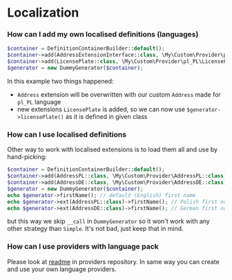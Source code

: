 # Localization

### How can I add my own localised definitions (languages)

```php
$container = DefinitionContainerBuilder::default();
$container->add(AddressExtensionInterface::class, \My\Custom\Provider\pl_PL\Address::class, ;
$container->add(LicensePlate::class, \My\Custom\Provider\pl_PL\LicensePlate::class);
$generator = new DummyGenerator($container);
```

In this example two things happened:
* `Address` extension will be overwritten with our custom `Address` made for `pl_PL` language
* new extensions `LicensePlate` is added, so we can now use `$generator->licensePlate()` as it is defined in given class

### How can I use localised definitions

Other way to work with localised extensions is to load them all and use by hand-picking:

```php
$container = DefinitionContainerBuilder::default();
$container->add(AddressPL::class, \My\Custom\Provider\AddressPL::class);
$container->add(AddressDE::class, \My\Custom\Provider\AddressDE::class);
$generator = new DummyGenerator($container);
echo $generator->firstName(); // default (English) first name
echo $generator->ext(AddressPL::class)->firstName(); // Polish first name
echo $generator->ext(AddressDE::class)->firstName(); // German first name
```

but this way we skip `__call` in `DummyGenerator` so it won't work with any other strategy than `Simple`. It's not bad, just keep that in mind.

### How can I use providers with language pack

Please look at [readme](https://github.com/johnykvsky/dummyproviders) in providers repository. In same way you can create and use your own language providers.